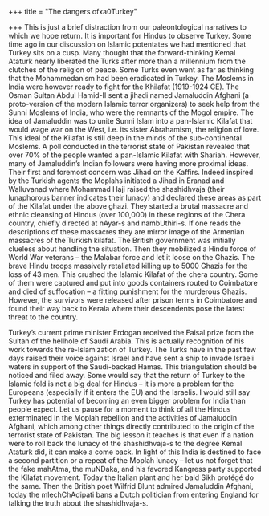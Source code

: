 +++
title = "The dangers ofxa0Turkey"

+++
This is just a brief distraction from our paleontological narratives to
which we hope return. It is important for Hindus to observe Turkey. Some
time ago in our discussion on Islamic potentates we had mentioned that
Turkey sits on a cusp. Many thought that the forward-thinking Kemal
Ataturk nearly liberated the Turks after more than a millennium from the
clutches of the religion of peace. Some Turks even went as far as
thinking that the Mohammedanism had been eradicated in Turkey. The
Moslems in India were however ready to fight for the Khilafat (1919-1924
CE). The Osman Sultan Abdul Hamid-II sent a jihadi named Jamaluddin
Afghani (a proto-version of the modern Islamic terror organizers) to
seek help from the Sunni Moslems of India, who were the remnants of the
Mogol empire. The idea of Jamaluddin was to unite Sunni Islam into a
pan-Islamic Kilafat that would wage war on the West, i.e. its sister
Abrahamism, the religion of love. This ideal of the Kilafat is still
deep in the minds of the sub-continental Moslems. A poll conducted in
the terrorist state of Pakistan revealed that over 70% of the people
wanted a pan-Islamic Kilafat with Shariah. However, many of Jamaluddin’s
Indian followers were having more proximal ideas. Their first and
foremost concern was Jihad on the Kaffirs. Indeed inspired by the
Turkish agents the Moplahs initiated a Jihad in Eranad and Walluvanad
where Mohammad Haji raised the shashidhvaja (their lunaphorous banner
indicates their lunacy) and declared these areas as part of the Kilafat
under the above ghazi. They started a brutal massacre and ethnic
cleansing of Hindus (over 100,000) in these regions of the Chera
country, chiefly directed at nAyar-s and nambUthiri-s. If one reads the
descriptions of these massacres they are mirror image of the Armenian
massacres of the Turkish kilafat. The British government was initially
clueless about handling the situation. Then they mobilized a Hindu force
of World War veterans – the Malabar force and let it loose on the
Ghazis. The brave Hindu troops massively retaliated killing up to 5000
Ghazis for the loss of 43 men. This crushed the Islamic Kilafat of the
chera country. Some of them were captured and put into goods containers
routed to Coimbatore and died of suffocation – a fitting punishment for
the murderous Ghazis. However, the survivors were released after prison
terms in Coimbatore and found their way back to Kerala where their
descendents pose the latest threat to the country.

Turkey’s current prime minister Erdogan received the Faisal prize from
the Sultan of the hellhole of Saudi Arabia. This is actually recognition
of his work towards the re-Islamization of Turkey. The Turks have in the
past few days raised their voice against Israel and have sent a ship to
invade Israeli waters in support of the Saudi-backed Hamas. This
triangulation should be noticed and filed away. Some would say that the
return of Turkey to the Islamic fold is not a big deal for Hindus – it
is more a problem for the Europeans (especially if it enters the EU) and
the Israelis. I would still say Turkey has potential of becoming an even
bigger problem for India than people expect. Let us pause for a moment
to think of all the Hindus exterminated in the Moplah rebellion and the
activities of Jamaluddin Afghani, which among other things directly
contributed to the origin of the terrorist state of Pakistan. The big
lesson it teaches is that even if a nation were to roll back the lunacy
of the shashidhvaja-s to the degree Kemal Ataturk did, it can make a
come back. In light of this India is destined to face a second partition
or a repeat of the Moplah lunacy – let us not forget that the fake
mahAtma, the muNDaka, and his favored Kangress party supported the
Kilafat movement. Today the Italian plant and her bald Sikh protégé do
the same. Then the British poet Wilfrid Blunt admired Jamaluddin
Afghani, today the mlechChAdipati bans a Dutch politician from entering
England for talking the truth about the shashidhvaja-s.
